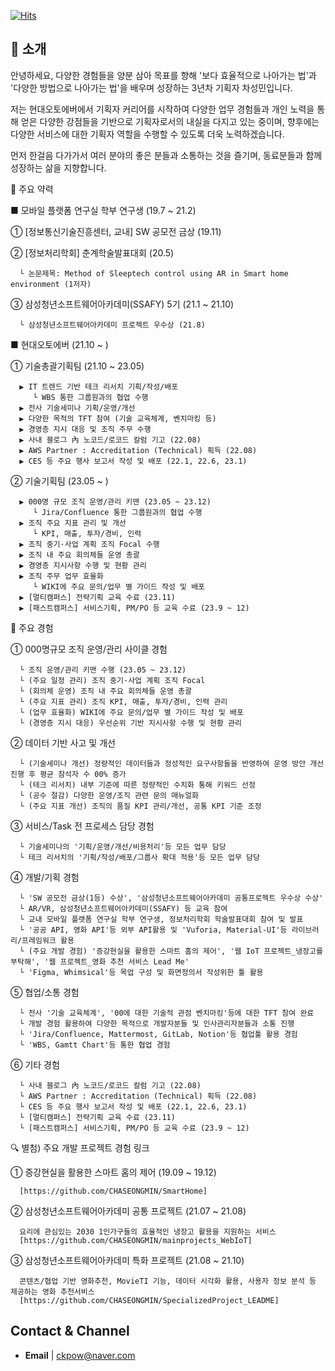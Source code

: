 [![Hits](https://hits.seeyoufarm.com/api/count/incr/badge.svg?url=https%3A%2F%2Fgithub.com%2FCHASEONGMIN&count_bg=%23036C49&title_bg=%230CBCDB&icon=&icon_color=%23E7E7E7&title=Hits&edge_flat=false)](https://hits.seeyoufarm.com)

<!--
**CHASEONGMIN/CHASEONGMIN** is a ✨ _special_ ✨ repository because its `README.md` (this file) appears on your GitHub profile.

Here are some ideas to get you started:

- 🔭 I’m currently working on ...
- 🌱 I’m currently learning ...
- 👯 I’m looking to collaborate on ...
- 🤔 I’m looking for help with ...
- 💬 Ask me about ...
- 📫 How to reach me: ...
- 😄 Pronouns: ...
- ⚡ Fun fact: ...
-->

## 📢 소개

안녕하세요,
다양한 경험들을 양분 삼아 목표를 향해 '보다 효율적으로 나아가는 법'과 '다양한 방법으로 나아가는 법'을 배우며 성장하는 3년차 기획자 차성민입니다.

저는 현대오토에버에서 기획자 커리어를 시작하여 다양한 업무 경험들과 개인 노력을 통해 얻은 다양한 강점들을 기반으로 기획자로서의 내실을 다지고 있는 중이며, 향후에는 다양한 서비스에 대한 기획자 역할을 수행할 수 있도록 더욱 노력하겠습니다.

먼저 한걸음 다가가서 여러 분야의 좋은 분들과 소통하는 것을 즐기며, 동료분들과 함께 성장하는 삶을 지향합니다.

🎯 주요 약력

■ 모바일 플랫폼 연구실 학부 연구생 (19.7 ~ 21.2)

  ① [정보통신기술진흥센터, 교내] SW 공모전 금상 (19.11)
  
  ② [정보처리학회] 춘계학술발표대회 (20.5)
  
      └ 논문제목: Method of Sleeptech control using AR in Smart home environment (1저자)
      
  ③ 삼성청년소프트웨어아카데미(SSAFY) 5기 (21.1 ~ 21.10)
  
      └ 삼성청년소프트웨어아카데미 프로젝트 우수상 (21.8)

■ 현대오토에버 (21.10 ~ )

  ① 기술총괄기획팀 (21.10 ~ 23.05)

      ▶ IT 트렌드 기반 테크 리서치 기획/작성/배포      
         └ WBS 통한 그룹원과의 협업 수행         
      ▶ 전사 기술세미나 기획/운영/개선      
      ▶ 다양한 목적의 TFT 참여 (기술 교육체계, 벤치마킹 등)        
      ▶ 경영층 지시 대응 및 조직 주무 수행       
      ▶ 사내 블로그 內 노코드/로코드 칼럼 기고 (22.08)
      ▶ AWS Partner : Accreditation (Technical) 획득 (22.08)
      ▶ CES 등 주요 행사 보고서 작성 및 배포 (22.1, 22.6, 23.1)

  ② 기술기획팀 (23.05 ~ )

      ▶ 000명 규모 조직 운영/관리 키맨 (23.05 ~ 23.12)
         └ Jira/Confluence 통한 그룹원과의 협업 수행
      ▶ 조직 주요 지표 관리 및 개선
         └ KPI, 매출, 투자/경비, 인력
      ▶ 조직 중기·사업 계획 조직 Focal 수행
      ▶ 조직 내 주요 회의체들 운영 총괄
      ▶ 경영층 지시사항 수행 및 현황 관리
      ▶ 조직 주무 업무 효율화 
         └ WIKI에 주요 문의/업무 별 가이드 작성 및 배포
      ▶ [멀티캠퍼스] 전략기획 교육 수료 (23.11) 
      ▶ [패스트캠퍼스] 서비스기획, PM/PO 등 교육 수료 (23.9 ~ 12)    

📌 주요 경험

① 000명규모 조직 운영/관리 사이클 경험

      └ 조직 운영/관리 키맨 수행 (23.05 ~ 23.12)   
      └ (주요 일정 관리) 조직 중기·사업 계획 조직 Focal
      └ (회의체 운영) 조직 내 주요 회의체들 운영 총괄
      └ (주요 지표 관리) 조직 KPI, 매출, 투자/경비, 인력 관리
      └ (업무 효율화) WIKI에 주요 문의/업무 별 가이드 작성 및 배포
      └ (경영층 지시 대응) 우선순위 기반 지시사항 수행 및 현황 관리

② 데이터 기반 사고 및 개선

      └ (기술세미나 개선) 정량적인 데이터들과 정성적인 요구사항들을 반영하여 운영 방안 개선 진행 후 평균 참석자 수 00% 증가
      └ (테크 리서치) 내부 기준에 따른 정량적인 수치화 통해 키워드 선정
      └ (공수 절감) 다양한 운영/조직 관련 문의 매뉴얼화
      └ (주요 지표 개선) 조직의 품질 KPI 관리/개선, 공통 KPI 기준 조정

③ 서비스/Task 전 프로세스 담당 경험

      └ 기술세미나의 '기획/운영/개선/비용처리'등 모든 업무 담당
      └ 테크 리서치의 '기획/작성/배포/그룹사 확대 적용'등 모든 업무 담당

④ 개발/기획 경험

      └ 'SW 공모전 금상(1등) 수상', '삼성청년소프트웨어아카데미 공통프로젝트 우수상 수상'
      └ AR/VR, 삼성청년소프트웨어아카데미(SSAFY) 등 교육 참여
      └ 교내 모바일 플랫폼 연구실 학부 연구생, 정보처리학회 학술발표대회 참여 및 발표
      └ '공공 API, 영화 API'등 외부 API활용 및 'Vuforia, Material-UI'등 라이브러리/프레임워크 활용 
      └ (주요 개발 경험) '증강현실을 활용한 스마트 홈의 제어', '웹 IoT 프로젝트_냉장고를 부탁해', '웹 프로젝트_영화 추천 서비스 Lead Me'
      └ 'Figma, Whimsical'등 목업 구성 및 화면정의서 작성위한 툴 활용

⑤ 협업/소통 경험

      └ 전사 '기술 교육체계', '00에 대한 기술적 관점 벤치마킹'등에 대한 TFT 참여 완료
      └ 개발 경험 활용하여 다양한 목적으로 개발자분들 및 인사관리자분들과 소통 진행
      └ 'Jira/Confluence, Mattermost, GitLab, Notion'등 협업툴 활용 경험
      └ 'WBS, Gamtt Chart'등 통한 협업 경험

⑥ 기타 경험

      └ 사내 블로그 內 노코드/로코드 칼럼 기고 (22.08)
      └ AWS Partner : Accreditation (Technical) 획득 (22.08)
      └ CES 등 주요 행사 보고서 작성 및 배포 (22.1, 22.6, 23.1)
      └ [멀티캠퍼스] 전략기획 교육 수료 (23.11) 
      └ [패스트캠퍼스] 서비스기획, PM/PO 등 교육 수료 (23.9 ~ 12)    

🔍 별첨) 주요 개발 프로젝트 경험 링크

① 증강현실을 활용한 스마트 홈의 제어 (19.09 ~ 19.12)

      [https://github.com/CHASEONGMIN/SmartHome]
② 삼성청년소프트웨어아카데미 공통 프로젝트 (21.07 ~ 21.08)

      요리에 관심있는 2030 1인가구들의 효율적인 냉장고 활용을 지원하는 서비스
      [https://github.com/CHASEONGMIN/mainprojects_WebIoT]
      
③ 삼성청년소프트웨어아카데미 특화 프로젝트 (21.08 ~ 21.10)

      콘텐츠/협업 기반 영화추천, MovieTI 기능, 데이터 시각화 활용, 사용자 정보 분석 등 제공하는 영화 추천서비스
      [https://github.com/CHASEONGMIN/SpecializedProject_LEADME]

## Contact & Channel

- **Email** | ckpow@naver.com
